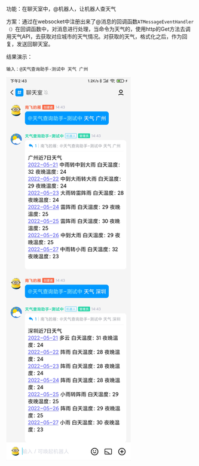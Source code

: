 

功能：在聊天室中，@机器人，让机器人查天气

方案：通过在websocket中注册出来了@消息的回调函数`ATMessageEventHandler（）`在回调函数中，对消息进行处理，当命令为天气的，使用http的Get方法去调用天气API，去获取对应城市的天气情况。对获取的天气，格式化之后，作为回复，发送回聊天室。



结果演示：

```
输入：@天气查询助手-测试中 天气 广州
```



![img](./img/example.jpg)

